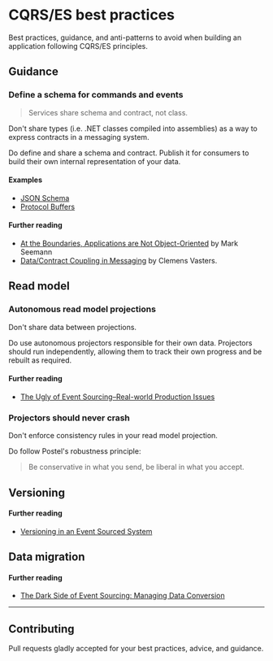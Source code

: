 # CQRS/ES best practices

Best practices, guidance, and anti-patterns to avoid when building an application following CQRS/ES principles.

## Guidance

### Define a schema for commands and events

> Services share schema and contract, not class.

Don't share types (i.e. .NET classes compiled into assemblies) as a way to express contracts in a messaging system.

Do define and share a schema and contract. Publish it for consumers to build their own internal representation of your data.

#### Examples

- [JSON Schema](http://json-schema.org/)
- [Protocol Buffers](https://developers.google.com/protocol-buffers/)

#### Further reading

- [At the Boundaries, Applications are Not Object-Oriented](http://blog.ploeh.dk/2011/05/31/AttheBoundaries,ApplicationsareNotObject-Oriented/) by Mark Seemann
- [Data/Contract Coupling in Messaging](https://channel9.msdn.com/Blogs/Subscribe/DataContract-Coupling-in-Messaging) by Clemens Vasters.

## Read model

### Autonomous read model projections

Don't share data between projections.

Do use autonomous projectors responsible for their own data. Projectors should run independently, allowing them to track their own progress and be rebuilt as required.

#### Further reading

- [The Ugly of Event Sourcing–Real-world Production Issues](http://www.continuousimprover.com/2017/11/the-ugly-of-event-sourcingreal-world.html)

### Projectors should never crash

Don't enforce consistency rules in your read model projection.

Do follow Postel's robustness principle:

> Be conservative in what you send, be liberal in what you accept.

## Versioning

#### Further reading

- [Versioning in an Event Sourced System](https://leanpub.com/esversioning)

## Data migration

#### Further reading

- [The Dark Side of Event Sourcing: Managing Data Conversion](http://files.movereem.nl/2017saner-eventsourcing.pdf)

---

## Contributing

Pull requests gladly accepted for your best practices, advice, and guidance.
